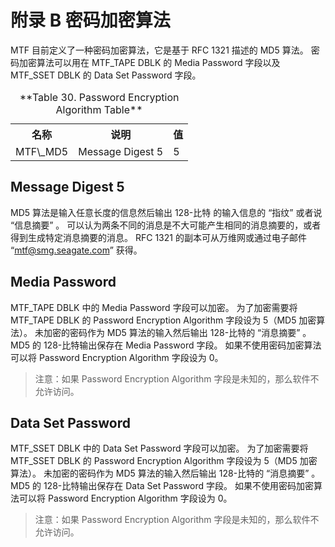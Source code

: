 # 附录 B 密码加密算法

MTF 目前定义了一种密码加密算法，它是基于 RFC 1321 描述的 MD5 算法。
密码加密算法可以用在 MTF\_TAPE DBLK 的 Media Password 字段以及 MTF\_SSET DBLK 的  Data Set Password 字段。

<table>
  <caption>**Table 30. Password Encryption Algorithm Table**</caption>
  <tr>
    <th>名称</th><th>说明</th><th>值</th>
  </tr>
  </tr>
    <td>MTF\_MD5</td><td>Message Digest 5</td><td>5</td>
  </tr>
</table>

## Message Digest 5

MD5 算法是输入任意长度的信息然后输出 128-比特 的输入信息的 “指纹” 或者说 “信息摘要” 。
可以认为两条不同的消息是不大可能产生相同的消息摘要的，或者得到生成特定消息摘要的消息。
RFC 1321 的副本可从万维网或通过电子邮件 “mtf@smg.seagate.com” 获得。

## Media Password

MTF\_TAPE DBLK 中的 Media Password 字段可以加密。
为了加密需要将 MTF\_TAPE DBLK 的 Password Encryption Algorithm 字段设为 5（MD5 加密算法）。
未加密的密码作为 MD5 算法的输入然后输出 128-比特的 “消息摘要” 。
MD5 的 128-比特输出保存在 Media Password 字段。
如果不使用密码加密算法可以将 Password Encryption Algorithm 字段设为 0。

> 注意：如果 Password Encryption Algorithm 字段是未知的，那么软件不允许访问。

## Data Set Password

MTF\_SSET DBLK 中的 Data Set Password 字段可以加密。
为了加密需要将 MTF\_SSET DBLK 的 Password Encryption Algorithm 字段设为 5（MD5 加密算法）。
未加密的密码作为 MD5 算法的输入然后输出 128-比特的 “消息摘要” 。
MD5 的 128-比特输出保存在 Data Set Password 字段。
如果不使用密码加密算法可以将 Password Encryption Algorithm 字段设为 0。

> 注意：如果 Password Encryption Algorithm 字段是未知的，那么软件不允许访问。
